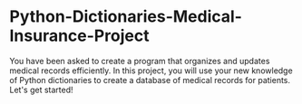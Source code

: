 # Python-Dictionaries-Medical-Insurance-Project

You have been asked to create a program that organizes and updates medical records efficiently.
In this project, you will use your new knowledge of Python dictionaries to create a database of medical records for patients.
Let's get started!
